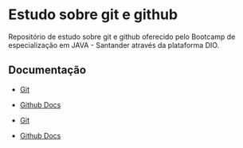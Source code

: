 
# Estudo sobre git e github

Repositório de estudo sobre git e github oferecido pelo Bootcamp de especialização em JAVA - Santander através da plataforma DIO.

## Documentação

- [Git](https://git-scm.com/doc) 
- [Github Docs](https://docs.github.com/en) 

- [Git](https://git-scm.com/doc) 
- [Github Docs](https://docs.github.com/en) 
